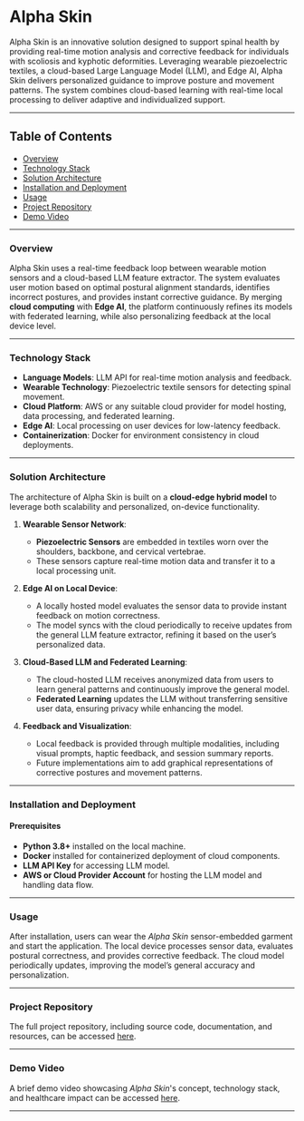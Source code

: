 
# Alpha Skin

Alpha Skin is an innovative solution designed to support spinal health by providing real-time motion analysis and corrective feedback for individuals with scoliosis and kyphotic deformities. Leveraging wearable piezoelectric textiles, a cloud-based Large Language Model (LLM), and Edge AI, Alpha Skin delivers personalized guidance to improve posture and movement patterns. The system combines cloud-based learning with real-time local processing to deliver adaptive and individualized support.

---

## Table of Contents
- [Overview](#overview)
- [Technology Stack](#technology-stack)
- [Solution Architecture](#solution-architecture)
- [Installation and Deployment](#installation-and-deployment)
- [Usage](#usage)
- [Project Repository](#project-repository)
- [Demo Video](#demo-video)

---

### Overview

Alpha Skin uses a real-time feedback loop between wearable motion sensors and a cloud-based LLM feature extractor. The system evaluates user motion based on optimal postural alignment standards, identifies incorrect postures, and provides instant corrective guidance. By merging **cloud computing** with **Edge AI**, the platform continuously refines its models with federated learning, while also personalizing feedback at the local device level.

---

### Technology Stack

- **Language Models**: LLM API for real-time motion analysis and feedback.
- **Wearable Technology**: Piezoelectric textile sensors for detecting spinal movement.
- **Cloud Platform**: AWS or any suitable cloud provider for model hosting, data processing, and federated learning.
- **Edge AI**: Local processing on user devices for low-latency feedback.
- **Containerization**: Docker for environment consistency in cloud deployments.

---

### Solution Architecture

The architecture of Alpha Skin is built on a **cloud-edge hybrid model** to leverage both scalability and personalized, on-device functionality.

1. **Wearable Sensor Network**:
    - **Piezoelectric Sensors** are embedded in textiles worn over the shoulders, backbone, and cervical vertebrae.
    - These sensors capture real-time motion data and transfer it to a local processing unit.

2. **Edge AI on Local Device**:
    - A locally hosted model evaluates the sensor data to provide instant feedback on motion correctness.
    - The model syncs with the cloud periodically to receive updates from the general LLM feature extractor, refining it based on the user’s personalized data.

3. **Cloud-Based LLM and Federated Learning**:
    - The cloud-hosted LLM receives anonymized data from users to learn general patterns and continuously improve the general model.
    - **Federated Learning** updates the LLM without transferring sensitive user data, ensuring privacy while enhancing the model.

4. **Feedback and Visualization**:
    - Local feedback is provided through multiple modalities, including visual prompts, haptic feedback, and session summary reports.
    - Future implementations aim to add graphical representations of corrective postures and movement patterns.

---

### Installation and Deployment

#### Prerequisites
- **Python 3.8+** installed on the local machine.
- **Docker** installed for containerized deployment of cloud components.
- **LLM API Key** for accessing LLM model.
- **AWS or Cloud Provider Account** for hosting the LLM model and handling data flow.


---

### Usage

After installation, users can wear the *Alpha Skin* sensor-embedded garment and start the application. The local device processes sensor data, evaluates postural correctness, and provides corrective feedback. The cloud model periodically updates, improving the model’s general accuracy and personalization.

---

### Project Repository

The full project repository, including source code, documentation, and resources, can be accessed [here](https://github.com/username/alpha-skin).

---

### Demo Video

A brief demo video showcasing *Alpha Skin*'s concept, technology stack, and healthcare impact can be accessed [here](https://link_to_demo_video.com).

--- 

